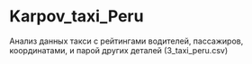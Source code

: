 # Karpov_taxi_Peru

Анализ данных такси с рейтингами водителей, пассажиров, координатами, и парой других деталей (3_taxi_peru.csv)

